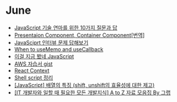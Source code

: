 # June

- [JavaScript 기술 연마를 위한 10가지 질문과 답](https://typeofnan.dev/10-javascript-quiz-questions-and-answers/)
- [Presentaion Component, Container Component[번역]](https://blueshw.github.io/2017/06/26/presentaional-component-container-component/)
- [JavaSciprt 인터뷰 문제 답해보기](https://velog.io/@jakeseo_me/%ED%94%84%EB%A1%A0%ED%8A%B8%EC%97%94%EB%93%9C-%EC%9D%B8%ED%84%B0%EB%B7%B0-%EB%AC%B8%EC%A0%9C-%EB%8B%B5%ED%95%B4%EB%B3%B4%EA%B8%B0-1)
- [When to useMemo and useCallback](https://ideveloper2.dev/blog/2019-06-14--when-to-use-memo-and-use-callback/)
- [이걸 지금 봤네 JavaScript](https://velog.io/@jakeseo_me/%EB%82%98%EB%A7%8C-%EB%AA%B0%EB%9E%90%EB%8D%98-JS-script-%ED%83%9C%EA%B7%B8%EC%97%90-%EB%8C%80%ED%95%B4)
- [AWS 자습서 gist](https://gist.github.com/serithemage/9993400aa483c95ade954a1e36b1004b)
- [React Context](https://www.daleseo.com/react-context/)
- [Shell script 정리](https://blog.gaerae.com/2015/01/bash-hello-world.html?m=1)
- [[JavaScript] 배열의 특징 (shift, unshift의 효율성에 대한 제고)](https://woomin.netlify.app/Posts/2020-06-15-shift-unshift/)
- [[IT 개발자와 일할 때 필요한 모든 개발지식] A to Z 자료 모음집 By 그랩](https://www.grabbing.me/IT-A-to-Z-By-1e1fbc981b7c4c03ac44943085ac8304)